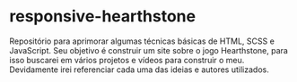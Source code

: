 # responsive-hearthstone

Repositório para aprimorar algumas técnicas básicas de HTML, SCSS e JavaScript. Seu objetivo é construir um site sobre o jogo Hearthstone, para isso buscarei em vários projetos e vídeos para construir o meu. Devidamente irei referenciar cada uma das ideias e autores utilizados.
